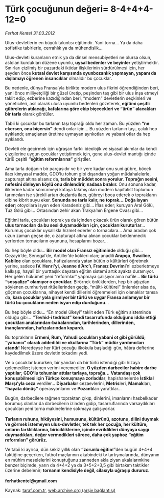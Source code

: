 # Türk çocuğunun değeri= 8-4+4+4-12=0

*Ferhat Kentel 31.03.2012*

<div class="yazi"><p>Ulus-devletlerin en büyük takıntısı eğitimdir. Yani torna... Ya da daha sofistike tabirlerle, cerrahlık ya da mühendislik...</p>
<p>Ulus-devleti kuranların etnik ya da dinsel mensubiyetleri ne olursa olsun, aslolan kurdukları düzene uyumlu, <b>uysal bedenler ve beyinler</b> yetiştirmektir. Sınırları çizilmiş bir pazardaki iktidar ilişkilerinin sürdürülmesi için, her şeyden önce <b>kutsal devlet karşısında oyunbozanlık yapmayan, yapanı da dışlamayı öğrenen</b> <b>insancıklar</b> olmalıdır bu çocuklar. </p>
<p>Bu nedenle, dünya Fransa’yla birlikte modern ulus fikrini öğrendiğinden beri, yani önce milliyetçiliği bir güzel üretip, peşinden taş gibi bir ulus inşa etmeyi taklit edip, ezberine kazıdığından beri, “modern” devletlerin seçkinleri ve yöneticileri, asıl olarak ulusa uyumlu bedenleri gözeterek, <b>eğitimi çeşitli gübrelerin atılacağı, kafalarına göre ekip biçecekleri ve “ürün” alacakları bir tarla</b> olarak gördüler.</p>
<p>Tabii ki çocuklar bu tarlanın taşı toprağı oldu her zaman. Bu yüzden <b>“ne ekersen, onu biçersin”</b> dendi onlar için... Bu yüzden tarlanın taşı, çakılı hep ayıklandı; amaçlanan üretime uymayan ayrıkotları ve yabani otlar da hep ayıklandı.</p>
<p>Devleti ele geçirmek için uğraşan farklı ideolojik ve siyasal akımlar da kendi çizgilerine uygun çocuklar yetiştirmek için, gene ulus-devlet mantığı içinde türlü çeşitli <b>“eğitim reformlarına”</b> giriştiler.</p>
<p>Ama tarla doğanın bir parçasıdır ve bir yere kadar onu suni gübre, böcek ilacı kimyasal madde, GDO’lu tohum gibi dışarıdan yoğun müdahalelerle, zapturapt altına alsanız da, <b>tarla bir müddet sonra yorulur</b>. <b>Toprağın sesini, nefesini dinleyen köylü onu dinlendirir, nadasa bırakır.</b> Onu sonuna kadar, iliklerine kadar sömürmeyi kafaya takmış olan modern kapitalist toplumun tarımcıları ise sürekli artan dozlarda ilacı, gübreyi boca ederek o toprakların dibine kibrit suyu eker. <b>Sonunda ne tarla kalır, ne toprak...</b> <b>Doğa isyan eder</b>; otoyollara isyan eden Karadeniz gibi... İflas eder; kuruyan Aral Gölü, Tuz Gölü gibi... Ortasından zehir akan Trakya’nın Ergene Ovası gibi... </p>
<p>Eğitimi tarla, çocukları toprak ya da içinden çıkacak ürün olarak gören bütün <b>ulus tornacıları da bu sesi duyamadıkları için, çocukları kuruturlar</b>... Kurumuş çocuklar uysallıkla hizmet ederler o tornacılara... Ama aradan çok uzun zaman geçse de, o zapturapt altına alınan çocuklar beklenmedik yerlerden tornacıların oyununu, hesaplarını bozar... </p>
<p>Bu hep böyle oldu... <b>Bir model olan Fransız eğitiminde</b> olduğu gibi... Cezayir’de, Senegal’de, Antiller’de kökleri olan; anadili <b>Arapça</b>, <b>Swailice</b>, <b>Kabilce</b> olan çocuklara, hafızalarında yatan bütün o kültürleri öğretmek yerine, sadece <b>IV. Henri’yi</b>, <b>Jeanne d’Arc’ı</b>, <b>Fransız Devrimi</b>’ni ezberletmeye kalkışıp, hayalî bir yurttaşlık dayatan eğitim sistemi artık ayakta duramıyor. Her gelen hükümet yeni “reformlar” yapmaya çalışıyor ama nafile... <b>Bir türlü “sosyalize” olamıyor o çocuklar.</b> Birörnek önlüklerden, hep bir ağızdan söylenen cumhuriyet ritüellerinden geçip, “mülti-kültürel” önlemler alsa da, göçmen çocuklarına, nihayet kendi dillerini öğrenmeleri için olanaklar tanısa da, <b>kara çocuklar yola girmiyor bir türlü ve uygar Fransa anlamıyor bir türlü bu çocukların neden isyan edip durduğunu</b>...</p>
<p>Bu hep böyle oldu... “En model ülkeyi” taklit eden Türk eğitim sisteminde olduğu gibi... <b>“Tevhid-i tedrisat” kendi tasarrufunda olduğunu iddia ettiği çocukları analarından-babalarından, tarihlerinden, dillerinden, inançlarından, hafızalarından kopardı.</b> </p>
<p>Bu toprakların <b>Ermeni, Rum, Yahudi çocukları yabani ot gibi görüldü</b>; <b>“yabancı” olarak addedildi ve okullarına “Türk” müdür yardımcıları atandı!</b> Neredeyse her Kürt çocuğu ilkokula başladığı gün, hâtıra defterine kaydedilmek üzere devletin tokadını yedi.</p>
<p>Ve o çocuklar kururken, bir yandan da bir türlü istendiği gibi hizaya gelemediler; istenen verimi veremediler. <b>O yüzden darbeciler habire darbe yaptılar; GDO’lu tohumlar attılar tarlaya, toprağa...</b> <b>Vatandaşı çok konuşabilmesi için Türkçe konuşmaya zorladılar</b>, hapishanelerde <b>İstiklal Marşı’yla ceza</b> verdiler... <b>Diyarbakır</b> cezaevlerini, <b>Metris</b>leri, <b>Mamak</b>ları, <b>“hayata dönüş”</b> operasyonlarını ve <b>Pozantı</b>ları yarattılar... </p>
<p>Bugün, darbecilere rağmen topraktan çıkıp, dinlerini, imanlarını hasbelkader korumuş olanlar da darbecilerin izinden gidip, tasarruflarında varsaydıkları çocukları yeni torna makinelerine sokmaya çalışıyorlar.<br/><br/><b>Tarlanın ruhunu, hikâyesini, humusunu, kültürünü, azotunu, dilini duymak ve görmek istemeyen ulus-devletler, tek tek her çocuğa, her kültüre, onların farklılıklarına, biricikliklerine, içinde evrildikleri dünyaya saygı duymadıkları, değer vermedikleri sürece, daha çok yapboz “eğitim reformları” görürüz.</b> </p>
<p>Ve tabii ki ayrıca, dün sekiz yıllık olan <b>“zorunlu eğitim”</b>den bugün 4+4+4 taktiğine geçerken, futbol maçlarının akabindeki tv tartışmalarında, dünyanın en mühim meselelerini konuştuğunu zanneden akla ziyan ukalalarınkine benzer biçimde, yarın da 4+4+2 ya da 3+5+2+3,5 gibi birtakım taktikler üzerine debelenir; <b>tornanın kendisiyle değil, cilasıyla uğraşıp dururuz</b>.<br/><br/><b>ferhatkentel@gmail.com</b></p>
</div>

Kaynak: [taraf.com.tr](http://www.taraf.com.tr/ferhat-kentel/makale-turk-cocugunun-degeri-8-4-4-4-12-0.htm), [web.archive.org (arşiv bağlantısı)](http://web.archive.org/web/20131115200449/http://www.taraf.com.tr/ferhat-kentel/makale-turk-cocugunun-degeri-8-4-4-4-12-0.htm)
